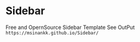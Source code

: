 # Sidebar
Free and OpernSource Sidebar Template
See OutPut 
<a>`https://msinankk.github.io/Sidebar/`</a>
